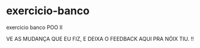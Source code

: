 # exercicio-banco
exercicio banco POO II

VE AS MUDANÇA QUE EU FIZ, E DEIXA O FEEDBACK AQUI PRA NÓIX TIU. !!
